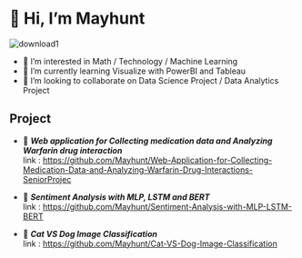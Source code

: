 # 👋 Hi, I’m Mayhunt

![download1](https://user-images.githubusercontent.com/99718534/189475653-8964c4d2-668c-4c9f-b3e7-536bebd6f65a.png)

- 👀 I’m interested in Math / Technology / Machine Learning
- 🌱 I’m currently learning Visualize with PowerBI and Tableau
- 💞️ I’m looking to collaborate on Data Science Project / Data Analytics Project

## Project 
* :red_circle: *__Web application for Collecting medication data and Analyzing Warfarin drug interaction__* </br>
  link : https://github.com/Mayhunt/Web-Application-for-Collecting-Medication-Data-and-Analyzing-Warfarin-Drug-Interactions-SeniorProjec
  
* :red_circle: *__Sentiment Analysis with MLP, LSTM and BERT__* </br>
  link : https://github.com/Mayhunt/Sentiment-Analysis-with-MLP-LSTM-BERT
  
* :red_circle: *__Cat VS Dog Image Classification__* </br>
  link : https://github.com/Mayhunt/Cat-VS-Dog-Image-Classification

<!---
Mayhunt/Mayhunt is a ✨ special ✨ repository because its `README.md` (this file) appears on your GitHub profile.
You can click the Preview link to take a look at your changes.
--->
